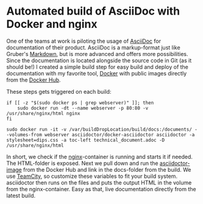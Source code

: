 Automated build of AsciiDoc with Docker and nginx
===
One of the teams at work is piloting the usage of [AsciiDoc](http://www.methods.co.nz/asciidoc/) for documentation of their product. AsciiDoc is a markup-format just like Gruber's [Markdown](http://daringfireball.net/projects/markdown/), but is more advanced and offers more possibilities. Since the documentation is located alongside the source code in Git (as it should be!) I created a simple build step for easy build and deploy of the documentation with my favorite tool, [Docker](https://www.docker.com/) with public images directly from the [Docker Hub](https://hub.docker.com/).

These steps gets triggered on each build:

    if [[ -z "$(sudo docker ps | grep webserver)" ]]; then
        sudo docker run -dt --name webserver -p 80:80 -v /usr/share/nginx/html nginx
    fi

    sudo docker run -it -v /var/buildDropLocation/build/docs:/documents/ --volumes-from webserver asciidoctor/docker-asciidoctor asciidoctor -a stylesheet=dips.css -a toc-left technical_document.adoc -D /usr/share/nginx/html

In short, we check if the [nginx](http://nginx.org/)-container is running and starts it if needed. The HTML-folder is exposed.
Next we pull down and run the [asciidoctor-image](https://github.com/asciidoctor/docker-asciidoctor) from the Docker Hub and link in the docs-folder from the build. We use [TeamCity](https://www.jetbrains.com/teamcity/), so customize these variables to fit your build system. asciidoctor then runs on the files and puts the output HTML in the volume from the nginx-container. Easy as that, live documentation directly from the latest build.
